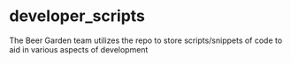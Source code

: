 # developer_scripts
The Beer Garden team utilizes the repo to store scripts/snippets of code to aid in various aspects of development
